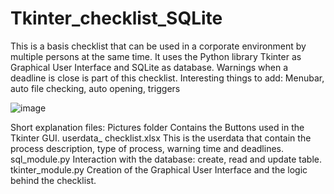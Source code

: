 # Tkinter_checklist_SQLite
 This is a basis checklist that can be used in a corporate environment by multiple persons at the same time. It uses the Python library Tkinter as Graphical User Interface and SQLite as database. Warnings when a deadline is close is part of this checklist. Interesting things to add: Menubar, auto file checking, auto opening, triggers


![image](https://user-images.githubusercontent.com/85551796/224711655-ec1afdc5-f90c-43dc-b275-3fe51156f2c4.png)

Short explanation files:
Pictures folder
    Contains the Buttons used in the Tkinter GUI.
userdata_ checklist.xlsx
    This is the userdata that contain the process description, type of process, warning time and deadlines.
sql_module.py
    Interaction with the database: create, read and update table.
tkinter_module.py
	   Creation of the Graphical User Interface and the logic behind the checklist.
